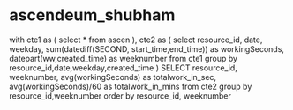 # ascendeum_shubham


with
   cte1
   as
   (
       select *
       from ascen
   ),
   cte2
   as
   (
       select resource_id, date, weekday, sum(datediff(SECOND, start_time,end_time))  as workingSeconds,
           datepart(ww,created_time) as weeknumber
       from cte1
       group by resource_id,date,weekday,created_time
   )
SELECT resource_id, weeknumber, avg(workingSeconds) as totalwork_in_sec,
   avg(workingSeconds)/60 as totalwork_in_mins
from cte2
group by resource_id,weeknumber
order by resource_id, weeknumber
